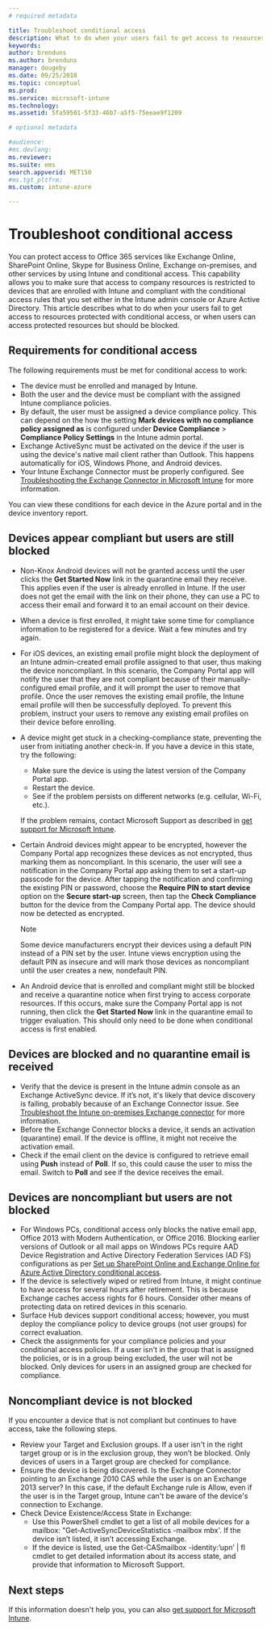 ```yaml
---
# required metadata

title: Troubleshoot conditional access
description: What to do when your users fail to get access to resources through Intune conditional access.
keywords:
author: brenduns
ms.author: brenduns
manager: dougeby
ms.date: 09/25/2018
ms.topic: conceptual
ms.prod:
ms.service: microsoft-intune
ms.technology:
ms.assetid: 5fa59501-5f33-46b7-a5f5-75eeae9f1209

# optional metadata

#audience:
#ms.devlang:
ms.reviewer:
ms.suite: ems
search.appverid: MET150
#ms.tgt_pltfrm:
ms.custom: intune-azure

---
```


# Troubleshoot conditional access

You can protect access to Office 365 services like Exchange Online, SharePoint Online, Skype for Business Online, Exchange on-premises, and other services by using Intune and conditional access. This capability allows you to make sure that access to company resources is restricted to devices that are enrolled with Intune and compliant with the conditional access rules that you set either in the Intune admin console or Azure Active Directory. This article describes what to do when your users fail to get access to resources protected with conditional access, or when users can access protected resources but should be blocked.

## Requirements for conditional access

The following requirements must be met for conditional access to work:

- The device must be enrolled and managed by Intune.
- Both the user and the device must be compliant with the assigned Intune compliance policies.
- By default, the user must be assigned a device compliance policy. This can depend on the how the setting **Mark devices with no compliance policy assigned as** is configured under **Device Compliance** > **Compliance Policy Settings** in the Intune admin portal.
-	Exchange ActiveSync must be activated on the device if the user is using the device's native mail client rather than Outlook. This happens automatically for iOS, Windows Phone, and Android devices.
-	Your Intune Exchange Connector must be properly configured. See [Troubleshooting the Exchange Connector in Microsoft Intune](troubleshoot-exchange-connector.md) for more information.

You can view these conditions for each device in the Azure portal and in the device inventory report.

## Devices appear compliant but users are still blocked

- Non-Knox Android devices will not be granted access until the user clicks the **Get Started Now** link in the quarantine email they receive. This applies even if the user is already enrolled in Intune. If the user does not get the email with the link on their phone, they can use a PC to access their email and forward it to an email account on their device.
- When a device is first enrolled, it might take some time for compliance information to be registered for a device. Wait a few minutes and try again.
- For iOS devices, an existing email profile might block the deployment of an Intune admin-created email profile assigned to that user, thus making the device noncompliant. In this scenario, the Company Portal app will notify the user that they are not compliant because of their manually-configured email profile, and it will prompt the user to remove that profile. Once the user removes the existing email profile, the Intune email profile will then be successfully deployed. To prevent this problem, instruct your users to remove any existing email profiles on their device before enrolling.
- A device might get stuck in a checking-compliance state, preventing the user from initiating another check-in. If you have a device in this state, try the following:
  - Make sure the device is using the latest version of the Company Portal app.
  - Restart the device.
  - See if the problem persists on different networks (e.g. cellular, Wi-Fi, etc.).

  If the problem remains, contact Microsoft Support as described in [get support for Microsoft Intune](get-support.md).
- Certain Android devices might appear to be encrypted, however the Company Portal app recognizes these devices as not encrypted, thus marking them as noncompliant. In this scenario, the user will see a notification in the Company Portal app asking them to set a start-up passcode for the device. After tapping the notification and confirming the existing PIN or password, choose the **Require PIN to start device** option on the **Secure start-up** screen, then tap the **Check Compliance** button for the device from the Company Portal app. The device should now be detected as encrypted. 
  > [!NOTE]
  > Some device manufacturers encrypt their devices using a default PIN instead of a PIN set by the user. Intune views encryption using the default PIN as insecure and will mark those devices as noncompliant until the user creates a new, nondefault PIN.
- An Android device that is enrolled and compliant might still be blocked and receive a quarantine notice when first trying to access corporate resources. If this occurs, make sure the Company Portal app is not running, then click the **Get Started Now** link in the quarantine email to trigger evaluation. This should only need to be done when conditional access is first enabled.

## Devices are blocked and no quarantine email is received

- Verify that the device is present in the Intune admin console as an Exchange ActiveSync device. If it’s not, it's likely that device discovery is failing, probably because of an Exchange Connector issue. See [Troubleshoot the Intune on-premises Exchange connector](troubleshoot-exchange-connector.md) for more information.
- Before the Exchange Connector blocks a device, it sends an activation (quarantine) email. If the device is offline, it might not receive the activation email. 
- Check if the email client on the device is configured to retrieve email using **Push** instead of **Poll**. If so, this could cause the user to miss the email. Switch to **Poll** and see if the device receives the email.

## Devices are noncompliant but users are not blocked

- For Windows PCs, conditional access only blocks the native email app, Office 2013 with Modern Authentication, or Office 2016. Blocking earlier versions of Outlook or all mail apps on Windows PCs require AAD Device Registration and Active Directory Federation Services (AD FS) configurations as per [Set up SharePoint Online and Exchange Online for Azure Active Directory conditional access](https://docs.microsoft.com/azure/active-directory/active-directory-conditional-access-no-modern-authentication). 
- If the device is selectively wiped or retired from Intune, it might continue to have access for several hours after retirement. This is because Exchange caches access rights for 6 hours. Consider other means of protecting data on retired devices in this scenario.
- Surface Hub devices support conditional access; however, you must deploy the compliance policy to device groups (not user groups) for correct evaluation.
- Check the assignments for your compliance policies and your conditional access policies. If a user isn't in the group that is assigned the policies, or is in a group being excluded, the user will not be blocked. Only devices for users in an assigned group are checked for compliance.

## Noncompliant device is not blocked

If you encounter a device that is not compliant but continues to have access, take the following steps.
- Review your Target and Exclusion groups. If a user isn't in the right target group or is in the exclusion group, they won’t be blocked. Only devices of users in a Target group are checked for compliance.
- Ensure the device is being discovered. Is the Exchange Connector pointing to an Exchange 2010 CAS while the user is on an Exchange 2013 server? In this case, if the default Exchange rule is Allow, even if the user is in the Target group, Intune can't be aware of the device's connection to Exchange.
- Check Device Existence/Access State in Exchange:
  - Use this PowerShell cmdlet to get a list of all mobile devices for a mailbox: "Get-ActiveSyncDeviceStatistics -mailbox mbx'. If the device isn’t listed, it isn’t accessing Exchange.
  - If the device is listed, use the Get-CASmailbox -identity:’upn’ | fl cmdlet to get detailed information about its access state, and provide that information to Microsoft Support.

## Next steps
If this information doesn't help you, you can also [get support for Microsoft Intune](get-support.md).
